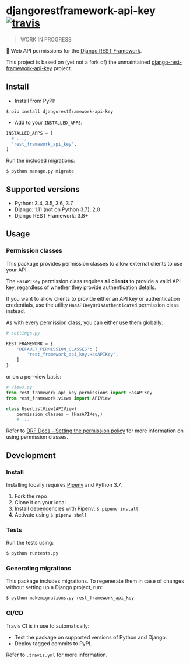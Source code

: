 # djangorestframework-api-key [![travis][travis-image]][travis-url]

> WORK IN PROGRESS

🔐 Web API permissions for the [Django REST Framework][rest-framework-url].

This project is based on (yet not a fork of) the unmaintained [django-rest-framework-api-key][django-rest-framework-api-key-url] project.

## Install

- Install from PyPI:

```
$ pip install djangorestframework-api-key
```

- Add to your `INSTALLED_APPS`:

```python
INSTALLED_APPS = [
  # ...,
  'rest_framework_api_key',
]
```

Run the included migrations:

```
$ python manage.py migrate
```

## Supported versions

- Python: 3.4, 3.5, 3.6, 3.7
- Django: 1.11 (not on Python 3.7), 2.0
- Django REST Framework: 3.8+

## Usage

### Permission classes

This package provides permission classes to allow external clients to use your API.

The `HasAPIKey` permission class requires **all clients** to provide a valid API key, regardless of whether they provide authentication details.

If you want to allow clients to provide either an API key or authentication credentials, use the utility `HasAPIKeyOrIsAuthenticated` permission class instead.

As with every permission class, you can either use them globally:

```python
# settings.py

REST_FRAMEWORK = {
    'DEFAULT_PERMISSION_CLASSES': [
        'rest_framework_api_key.HasAPIKey',
    ]
}
```

or on a per-view basis:

```python
# views.py
from rest_framework_api_key.permissions import HasAPIKey
from rest_framework.views import APIView

class UserListView(APIView):
    permission_classes = (HasAPIKey,)
    # ...
```

Refer to [DRF Docs - Setting the permission policy][setting-the-permission-policy-url] for more information on using permission classes.

## Development

### Install

Installing locally requires [Pipenv][pipenv-url] and Python 3.7.

1. Fork the repo
2. Clone it on your local
3. Install dependencies with Pipenv: `$ pipenv install`
4. Activate using `$ pipenv shell`

### Tests

Run the tests using:

```bash
$ python runtests.py
```

### Generating migrations

This package includes migrations. To regenerate them in case of changes without setting up a Django project, run:

```bash
$ python makemigrations.py rest_framework_api_key
```

### CI/CD

Travis CI is in use to automatically:

- Test the package on supported versions of Python and Django.
- Deploy tagged commits to PyPI.

Refer to `.travis.yml` for more information.

<!-- URLs -->

[rest-framework-url]: http://www.django-rest-framework.org

[pipenv-url]: https://github.com/pypa/pipenv

[setting-the-permission-policy-url]: http://www.django-rest-framework.org/api-guide/permissions/#setting-the-permission-policy

[django-rest-framework-api-key-url]: https://github.com/manosim/django-rest-framework-api-key

[travis-image]: https://travis-ci.org/florimondmanca/djangorestframework-api-key.svg?branch=master

[travis-url]: https://travis-ci.org/florimondmanca/djangorestframework-api-key
